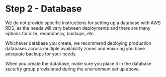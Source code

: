 # Step 2 - Database
We do not provide specific instructions for setting up a database with AWS RDS, as the
needs will vary between deployments and there are many options for size, redundancy, backups, etc.

Whichever database you create, we recommend deploying production databases across multiple availability zones and ensuring you have adequate backups for your needs.

When you create the database, make sure you place it in the database security group provisioned during the environment set up above.
